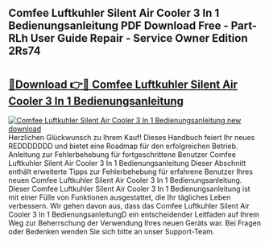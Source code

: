 ## Comfee Luftkuhler Silent Air Cooler 3 In 1 Bedienungsanleitung PDF Download Free - Part-RLh User Guide Repair - Service Owner Edition 2Rs74

# <h2><a href="http://df5avva.blite.top/?on=Comfee+Luftkuhler+Silent+Air+Cooler+3+In+1+Bedienungsanleitung">🔗Download 👉🔴 Comfee Luftkuhler Silent Air Cooler 3 In 1 Bedienungsanleitung</a></h2>

[![Comfee Luftkuhler Silent Air Cooler 3 In 1 Bedienungsanleitung new download](https://i.imgur.com/lujVjoI.png)](http://df5avva.blite.top/?on=Comfee+Luftkuhler+Silent+Air+Cooler+3+In+1+Bedienungsanleitung)
Herzlichen Glückwunsch zu Ihrem Kauf! Dieses Handbuch feiert Ihr neues REDDDDDDD und bietet eine Roadmap für den erfolgreichen Betrieb. Anleitung zur Fehlerbehebung für fortgeschrittene Benutzer Comfee Luftkuhler Silent Air Cooler 3 In 1 Bedienungsanleitung Dieser Abschnitt enthält erweiterte Tipps zur Fehlerbehebung für erfahrene Benutzer Ihres neuen Comfee Luftkuhler Silent Air Cooler 3 In 1 Bedienungsanleitung. Dieser Comfee Luftkuhler Silent Air Cooler 3 In 1 Bedienungsanleitung ist mit einer Fülle von Funktionen ausgestattet, die Ihr tägliches Leben verbessern. Wir gehen davon aus, dass das Comfee Luftkuhler Silent Air Cooler 3 In 1 BedienungsanleitungD ein entscheidender Leitfaden auf Ihrem Weg zur Beherrschung der Verwendung Ihres neuen Geräts war. Bei Fragen oder Bedenken wenden Sie sich bitte an unser Support-Team.
